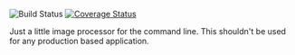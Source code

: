 ![Build Status](https://travis-ci.org/jonny7/image-cli.svg?branch=master) [![Coverage Status](https://coveralls.io/repos/github/jonny7/image-cli/badge.svg)](https://coveralls.io/github/jonny7/image-cli)

Just a little image processor for the command line. This shouldn't be used for any production based application.